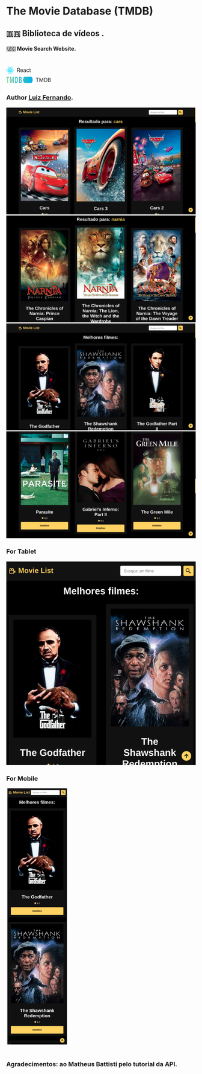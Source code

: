 # The Movie Database (TMDB)

## 🇧🇷 Biblioteca de vídeos .

 #### 🇺🇸 Movie Search Website.

#
<div style='display: flex; gap: 0.5rem; margin-top: 2rem'><img width='20px' src='./src/assets/react.svg' /> React
</div>

<div style='display: flex; gap: 0.5rem; margin-top: 0.5rem; margin-bottom: 2em'><img width='70px' src='./src/assets/blue_short.svg' /> TMDB
</div>

### Author [Luiz Fernando](https://www.linkedin.com/in/lfoalves/).

<img src='./src/assets/layout/5-search.png' />
<img src='./src/assets/layout/6-search-details.png' />
<img src='./src/assets/layout/1-home.png' />
<img src='./src/assets/layout/2-home-details.png' />

### For Tablet

<img src='./src/assets/layout/3-home-tablet.png' />

### For Mobile
<img src='./src/assets/layout/4-home-mobile.png' />

#

### Agradecimentos: ao Matheus Battisti pelo tutorial da API.

